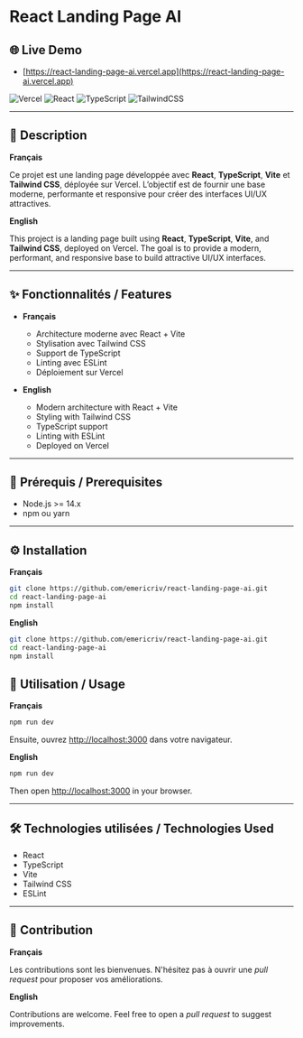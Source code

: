 # React Landing Page AI

## 🌐 Live Demo

- [https://react-landing-page-ai.vercel.app](https://react-landing-page-ai.vercel.app)

![Vercel](https://img.shields.io/badge/deploy-Vercel-black?logo=vercel)
![React](https://img.shields.io/badge/react-%5E19.0.0-61DAFB?logo=react)
![TypeScript](https://img.shields.io/badge/typescript-%5E5.7.2-3178C6?logo=typescript)
![TailwindCSS](https://img.shields.io/badge/tailwindcss-%5E4.1.2-38B2AC?logo=tailwindcss)

---

## 📝 Description

**Français**

Ce projet est une landing page développée avec **React**, **TypeScript**, **Vite** et **Tailwind CSS**, déployée sur Vercel. L’objectif est de fournir une base moderne, performante et responsive pour créer des interfaces UI/UX attractives.

**English**

This project is a landing page built using **React**, **TypeScript**, **Vite**, and **Tailwind CSS**, deployed on Vercel. The goal is to provide a modern, performant, and responsive base to build attractive UI/UX interfaces.

---

## ✨ Fonctionnalités / Features

- **Français**

  - Architecture moderne avec React + Vite
  - Stylisation avec Tailwind CSS
  - Support de TypeScript
  - Linting avec ESLint
  - Déploiement sur Vercel

- **English**
  - Modern architecture with React + Vite
  - Styling with Tailwind CSS
  - TypeScript support
  - Linting with ESLint
  - Deployed on Vercel

---

## 🚀 Prérequis / Prerequisites

- Node.js >= 14.x
- npm ou yarn

---

## ⚙️ Installation

**Français**

```bash
git clone https://github.com/emericriv/react-landing-page-ai.git
cd react-landing-page-ai
npm install
```

**English**

```bash
git clone https://github.com/emericriv/react-landing-page-ai.git
cd react-landing-page-ai
npm install
```

## 🧪 Utilisation / Usage

**Français**

```bash
npm run dev
```

Ensuite, ouvrez [http://localhost:3000](http://localhost:3000) dans votre navigateur.

**English**

```bash
npm run dev
```

Then open [http://localhost:3000](http://localhost:3000) in your browser.

---

## 🛠️ Technologies utilisées / Technologies Used

- React
- TypeScript
- Vite
- Tailwind CSS
- ESLint

---

## 🤝 Contribution

**Français**

Les contributions sont les bienvenues. N'hésitez pas à ouvrir une _pull request_ pour proposer vos améliorations.

**English**

Contributions are welcome. Feel free to open a _pull request_ to suggest improvements.
